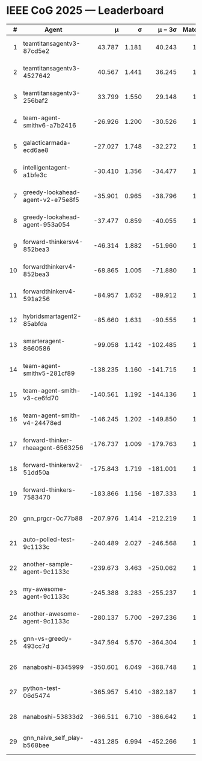 # IEEE CoG 2025 — Leaderboard

| # | Agent | μ | σ | μ − 3σ | Matches | Updated |
|---:|---|---:|---:|---:|---:|---|
| 1 | teamtitansagentv3-87cd5e2 | 43.787 | 1.181 | 40.243 | 1492 | 2025-08-18 00:04 |
| 2 | teamtitansagentv3-4527642 | 40.567 | 1.441 | 36.245 | 1620 | 2025-08-18 00:04 |
| 3 | teamtitansagentv3-256baf2 | 33.799 | 1.550 | 29.148 | 1652 | 2025-08-18 00:04 |
| 4 | team-agent-smithv6-a7b2416 | -26.926 | 1.200 | -30.526 | 1440 | 2025-08-18 00:04 |
| 5 | galacticarmada-ecd6ae8 | -27.027 | 1.748 | -32.272 | 1840 | 2025-08-18 00:04 |
| 6 | intelligentagent-a1bfe3c | -30.410 | 1.356 | -34.477 | 1263 | 2025-08-18 00:04 |
| 7 | greedy-lookahead-agent-v2-e75e8f5 | -35.901 | 0.965 | -38.796 | 1800 | 2025-08-18 00:04 |
| 8 | greedy-lookahead-agent-953a054 | -37.477 | 0.859 | -40.055 | 1560 | 2025-08-18 00:04 |
| 9 | forward-thinkersv4-852bea3 | -46.314 | 1.882 | -51.960 | 1164 | 2025-08-18 00:04 |
| 10 | forwardthinkerv4-852bea3 | -68.865 | 1.005 | -71.880 | 1148 | 2025-08-18 00:04 |
| 11 | forwardthinkerv4-591a256 | -84.957 | 1.652 | -89.912 | 1430 | 2025-08-18 00:04 |
| 12 | hybridsmartagent2-85abfda | -85.660 | 1.631 | -90.555 | 1548 | 2025-08-18 00:04 |
| 13 | smarteragent-8660586 | -99.058 | 1.142 | -102.485 | 1307 | 2025-08-18 00:04 |
| 14 | team-agent-smithv5-281cf89 | -138.235 | 1.160 | -141.715 | 1680 | 2025-08-18 00:04 |
| 15 | team-agent-smith-v3-ce6fd70 | -140.561 | 1.192 | -144.136 | 1740 | 2025-08-18 00:04 |
| 16 | team-agent-smith-v4-24478ed | -146.245 | 1.202 | -149.850 | 1560 | 2025-08-18 00:04 |
| 17 | forward-thinker-rheaagent-6563256 | -176.737 | 1.009 | -179.763 | 1536 | 2025-08-18 00:04 |
| 18 | forward-thinkersv2-51dd50a | -175.843 | 1.719 | -181.001 | 1456 | 2025-08-18 00:04 |
| 19 | forward-thinkers-7583470 | -183.866 | 1.156 | -187.333 | 1260 | 2025-08-18 00:04 |
| 20 | gnn_prgcr-0c77b88 | -207.976 | 1.414 | -212.219 | 1460 | 2025-08-18 00:04 |
| 21 | auto-polled-test-9c1133c | -240.489 | 2.027 | -246.568 | 1320 | 2025-08-18 00:04 |
| 22 | another-sample-agent-9c1133c | -239.673 | 3.463 | -250.062 | 1480 | 2025-08-18 00:04 |
| 23 | my-awesome-agent-9c1133c | -245.388 | 3.283 | -255.237 | 1920 | 2025-08-18 00:04 |
| 24 | another-awesome-agent-9c1133c | -280.137 | 5.700 | -297.236 | 1520 | 2025-08-18 00:04 |
| 25 | gnn-vs-greedy-493cc7d | -347.594 | 5.570 | -364.304 | 1360 | 2025-08-18 00:04 |
| 26 | nanaboshi-8345999 | -350.601 | 6.049 | -368.748 | 1520 | 2025-08-18 00:04 |
| 27 | python-test-06d5474 | -365.957 | 5.410 | -382.187 | 1240 | 2025-08-18 00:04 |
| 28 | nanaboshi-53833d2 | -366.511 | 6.710 | -386.642 | 1340 | 2025-08-18 00:04 |
| 29 | gnn_naive_self_play-b568bee | -431.285 | 6.994 | -452.266 | 1420 | 2025-08-18 00:04 |
